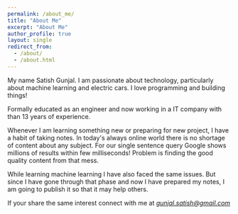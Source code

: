 ```yaml
---
permalink: /about_me/
title: "About Me"
excerpt: "About Me"
author_profile: true
layout: single
redirect_from: 
  - /about/
  - /about.html
---
```


My name Satish Gunjal. I am passionate about technology, particularly about machine learning and electric cars. I love programming and building things!

Formally educated as an engineer and now working in a IT company with than 13 years of experience. 

Whenever I am learning something new or preparing for new project, I have a habit of taking notes. In today's always online world there is no shortage of content about any subject. For our single sentence query Google shows millions of results within few milliseconds! Problem is finding the good quality content from that mess.

While learning machine learning I have also faced the same issues. But since I have gone through that phase and now I have prepared my notes, I am going to publish it so that it may help others.

If your share the same interest connect with me at *gunjal.satish@gmail.com*
